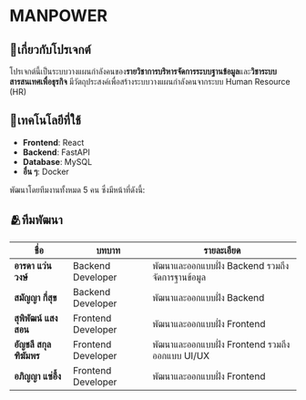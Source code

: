 # MANPOWER
## 🚩เกี่ยวกับโปรเจกต์
โปรเจกต์นี้เป็นระบบวางแผนกำลังคนของ**รายวิชาการบริหารจัดการระบบฐานข้อมูล**และ**วิชาระบบสารสนเทศเพื่อธุรกิจ** 
  มีวัตถุประสงค์เพื่อสร้างระบบวางแผนกำลังคนจากระบบ Human Resource (HR)

## 📌เทคโนโลยีที่ใช้
- **Frontend**: React
- **Backend**: FastAPI
- **Database**: MySQL
- **อื่น ๆ**: Docker

พัฒนาโดยทีมงานทั้งหมด 5 คน ซึ่งมีหน้าที่ดังนี้:
## 🫂ทีมพัฒนา
| ชื่อ | บทบาท | รายละเอียด |
|------|--------|------------|
| **อารดา แว่นวงษ์** | Backend Developer | พัฒนาและออกแบบฝั่ง Backend รวมถึงจัดการฐานข้อมูล |
| **สมัญญา กี่สุข** | Backend Developer | พัฒนาและออกแบบฝั่ง Backend |
| **สุพิพัฒน์ แสงสอน** | Frontend Developer | พัฒนาและออกแบบฝั่ง Frontend |
| **อัญชลี สกุลฑิฆัมพร** | Frontend Developer | พัฒนาและออกแบบฝั่ง Frontend รวมถึงออกแบบ UI/UX |
| **อภิญญา แซ่อึ้ง** | Frontend Developer | พัฒนาและออกแบบฝั่ง Frontend |

